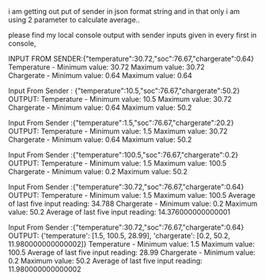 i am getting out put of sender in json format string and in that only i am using 2 parameter to calculate average..

please find my local console output with sender inputs given in every first in console,

INPUT FROM SENDER:{"temperature":30.72,"soc":76.67,"chargerate":0.64}
Temperature - Minimum value: 30.72  Maximum value: 30.72  
Chargerate - Minimum value: 0.64   Maximum value: 0.64   

Input From Sender : {"temperature":10.5,"soc":76.67,"chargerate":50.2}
OUTPUT:
Temperature - Minimum value: 10.5   Maximum value: 30.72  
Chargerate - Minimum value: 0.64   Maximum value: 50.2   

Input From Sender :{"temperature":1.5,"soc":76.67,"chargerate":20.2}
OUTPUT:
Temperature - Minimum value: 1.5    Maximum value: 30.72  
Chargerate - Minimum value: 0.64   Maximum value: 50.2   

Input From Sender :{"temperature":100.5,"soc":76.67,"chargerate":0.2}
OUTPUT:
Temperature - Minimum value: 1.5    Maximum value: 100.5  
Chargerate - Minimum value: 0.2    Maximum value: 50.2   

Input From Sender :{"temperature":30.72,"soc":76.67,"chargerate":0.64}
OUTPUT:
Temperature - Minimum value: 1.5    Maximum value: 100.5   Average of last five input reading: 34.788
Chargerate - Minimum value: 0.2    Maximum value: 50.2    Average of last five input reading: 14.376000000000001

Input From Sender :{"temperature":30.72,"soc":76.67,"chargerate":0.64}
OUTPUT:
{'temperature': [1.5, 100.5, 28.99], 'chargerate': [0.2, 50.2, 11.980000000000002]}
Temperature - Minimum value: 1.5    Maximum value: 100.5   Average of last five input reading: 28.99
Chargerate - Minimum value: 0.2    Maximum value: 50.2    Average of last five input reading: 11.980000000000002





